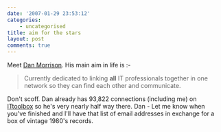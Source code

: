 ```yaml
---
date: '2007-01-29 23:53:12'
categories:
    - uncategorised
title: aim for the stars
layout: post
comments: true
---
```


Meet [Dan Morrison](http://www.ittoolbox.com/profiles/dan_morrison). His
main aim in life is :-
> Currently dedicated to linking **all** IT professionals together in
> one network so they can find each other and communicate.

Don't scoff. Dan already has 93,822 connections (including me) on
[ITtoolbox](http://www.ittoolbox.com/) so he's very nearly half way
there.
Dan - Let me know when you've finished and I'll have that list of email
addresses in exchange for a box of vintage 1980's records.
